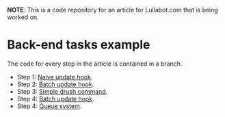 **NOTE**: This is a code repository for an article for Lullabot.com that is being worked on.

# Back-end tasks example
The code for every step in the article is contained in a branch.

  * Step 1: [Naive update hook](https://github.com/Lullabot/back-end-tasks-example/tree/step-1-naive-update-hook).
  * Step 2: [Batch update hook](https://github.com/Lullabot/back-end-tasks-example/tree/step-2-batch-update-hook).
  * Step 3: [Simple drush command](https://github.com/Lullabot/back-end-tasks-example/tree/step-3-drush-simple-drush-command).
  * Step 4: [Batch update hook](https://github.com/Lullabot/back-end-tasks-example/tree/step-4-drush-batch-drush-command).
  * Step 4: [Queue system](https://github.com/Lullabot/back-end-tasks-example/tree/step-5-queue-system).
